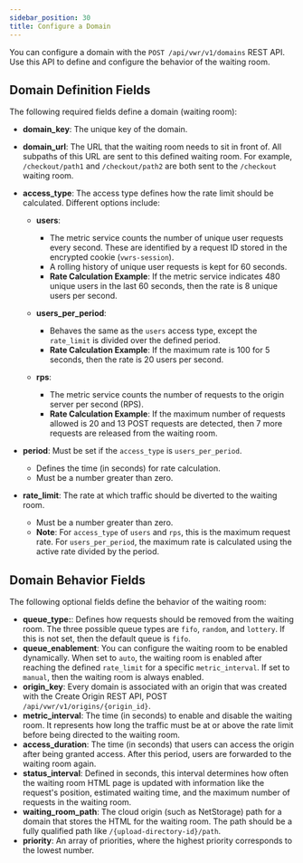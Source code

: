 ```yaml
---
sidebar_position: 30
title: Configure a Domain
---
```


You can configure a domain with the `POST /api/vwr/v1/domains` REST API. Use this API to define and configure the behavior of the waiting room.

## Domain Definition Fields

The following required fields define a domain (waiting room):

- **domain_key**: The unique key of the domain.
- **domain_url**: The URL that the waiting room needs to sit in front of. All subpaths of this URL are sent to this defined waiting room. For example, `/checkout/path1` and `/checkout/path2` are both sent to the `/checkout` waiting room.
- **access_type**: The access type defines how the rate limit should be calculated. Different options include:
  - **users**:
    - The metric service counts the number of unique user requests every second. These are identified by a request ID stored in the encrypted cookie (`vwrs-session`).
    - A rolling history of unique user requests is kept for 60 seconds.
    - **Rate Calculation Example**: If the metric service indicates 480 unique users in the last 60 seconds, then the rate is 8 unique users per second.
  
  - **users_per_period**:
    - Behaves the same as the `users` access type, except the `rate_limit` is divided over the defined period.
    - **Rate Calculation Example**: If the maximum rate is 100 for 5 seconds, then the rate is 20 users per second.
  
  - **rps**:
    - The metric service counts the number of requests to the origin server per second (RPS).
    - **Rate Calculation Example**: If the maximum number of requests allowed is 20 and 13 POST requests are detected, then 7 more requests are released from the waiting room.
  
- **period**: Must be set if the `access_type` is `users_per_period`.
  - Defines the time (in seconds) for rate calculation.
  - Must be a number greater than zero.

- **rate_limit**: The rate at which traffic should be diverted to the waiting room.
  - Must be a number greater than zero.
  - **Note**: For `access_type` of `users` and `rps`, this is the maximum request rate. For `users_per_period`, the maximum rate is calculated using the active rate divided by the period.

## Domain Behavior Fields

The following optional fields define the behavior of the waiting room:

- **queue_type:**: Defines how requests should be removed from the waiting room. The three possible queue types are `fifo`, `random`, and `lottery`. If this is not set, then the default queue is `fifo`.
- **queue_enablement**: You can configure the waiting room to be enabled dynamically. When set to `auto`, the waiting room is enabled after reaching the defined `rate_limit` for a specific `metric_interval`. If set to `manual`, then the waiting room is always enabled.
- **origin_key**: Every domain is associated with an origin that was created with the Create Origin REST API, POST `/api/vwr/v1/origins/{origin_id}`.
- **metric_interval**: The time (in seconds) to enable and disable the waiting room. It represents how long the traffic must be at or above the rate limit before being directed to the waiting room.
- **access_duration**: The time (in seconds) that users can access the origin after being granted access. After this period, users are forwarded to the waiting room again.
- **status_interval**: Defined in seconds, this interval determines how often the waiting room HTML page is updated with information like the request's position, estimated waiting time, and the maximum number of requests in the waiting room.
- **waiting_room_path**: The cloud origin (such as NetStorage) path for a domain that stores the HTML for the waiting room. The path should be a fully qualified path like `/{upload-directory-id}/path`.
- **priority**: An array of priorities, where the highest priority corresponds to the lowest number.
